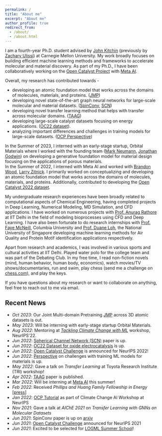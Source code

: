 ```yaml
---
permalink: /
title: "About me"
excerpt: "About me"
author_profile: true
redirect_from: 
  - /about/
  - /about.html
---
```


I am a fourth-year Ph.D. student advised by [John Kitchin](https://engineering.cmu.edu/directory/bios/kitchin-john.html) (previously by [Zachary Ulissi](https://ulissigroup.cheme.cmu.edu/bio/)) at Carnegie Mellon University. My work broadly focuses on building efficient machine learning methods and frameworks to accelerate molecular and material discovery. As part of my Ph.D., I have been collaboratively working on the [Open Catalyst Project](https://opencatalystproject.org/) with [Meta AI](https://ai.facebook.com/). 

Overall, my research has contributed towards -
- developing an atomic foundation model that works across the domains of molecules, materials, and proteins. ([JMP](https://arxiv.org/abs/2310.16802))
- developing novel state-of-the-art graph neural networks for large-scale molecular and material datasets. ([SpinConv](https://arxiv.org/abs/2106.09575), [SCN](https://proceedings.neurips.cc/paper_files/paper/2022/hash/3501bea1ac61fedbaaff2f88e5fa9447-Abstract-Conference.html))
- developing novel transfer learning method that helps with transfer across molecular domains. ([TAAG](https://pubs.aip.org/aip/jcp/article/156/18/184702/2841241))
- developing large-scale catalyst datasets focusing on energy applications. ([OC22 dataset](https://pubs.acs.org/doi/full/10.1021/acscatal.2c05426)).
- analyzing important differences and challenges in training models for large-scale datasets. ([OCP Perspective](https://pubs.acs.org/doi/full/10.1021/acscatal.2c02291))

In the Summer of 2023, I interned with an early-stage startup, Orbital Materials where I worked with the founding team ([Mark Neumann](https://www.linkedin.com/in/mark-neumann-aa3388ab/?challengeId=AQFZXrjLLKFy8wAAAYpGlWSGVKyRmaeefyHNAUHeFwfQxApRNsBOXR6PqoF6GCyTRmGU_241baGpb1xSJmUBBF5O2xseCEYcfA&submissionId=bc09e7f9-842b-8017-d8e2-7b76bdf22b45&challengeSource=AgEqDdQJZNVZ0gAAAYpGlZpCX2gIjhlmyc-lp9n0OFJ66IAhV8u6IGzqYjhRUjk&challegeType=AgFVRamHX2pW4QAAAYpGlZpFJXCnZ2raYNnHDmknUowFxFo9PBNYG9M&memberId=AgFsiwykqFBfDwAAAYpGlZpJ09Gcgz9AAPhKOKWoaq9VQVM&recognizeDevice=AgEN7E6709ej6wAAAYpGlZpMojgPu1MYCZaXjV_QnRQ7n42Vbrp6), [Jonathan Godwin](https://uk.linkedin.com/in/jonathan-godwin-12907638?original_referer=https%3A%2F%2Fwww.google.com%2F)) on developing a generative foundation model for material design focusing on the applications of porous materials.   
In the Summer of 2022, I interned with Meta AI and worked with [Brandon Wood](https://www.linkedin.com/in/brandon-wood-b5732852), [Larry Zitnick](http://larryzitnick.org/). I primarily worked on conceptualizing and developing an atomic foundation model that works across the domains of molecules, materials, and proteins. Additionally, contributed to developing the [Open Catalyst 2022 dataset](https://pubs.acs.org/doi/abs/10.1021/acscatal.2c05426).

My undergraduate research experiences have been broadly related to computational aspects of Chemical Engineering, having completed projects in Deep Learning, Numerical Modeling, MD Simulation, and CFD applications. I have worked on numerous projects with [Prof. Anurag Rathore](http://biotechcmz.com/work-experience.html) at IIT Delhi in the field of modeling bioprocesses using CFD and Deep Learning. I have also been fortunate to do research internships with [Prof. Faye McNeill](http://mcneill-lab.org/v-faye-mcneill/), Columbia University and [Prof. Duane Loh](http://blog.nus.edu.sg/duaneloh/), the National University of Singapore developing machine learning methods for Air Quality and Protein Motif identification applications respectively.

Apart from research and academics, I was involved in various sports and cultural activities at IIT Delhi. Played water polo for the college team and was part of the Debating Club. In my free time, I read non-fiction novels (mind, human behavior, human body, economics), watch movies/TV shows/documentaries, run and swim, play chess (send me a challenge on [chess.com](https://www.chess.com/member/adeeshk)), and play the keys. 

If you have questions about my research or want to collaborate on anything, feel free to reach out to me via email.

## Recent News
- *Oct 2023*: Our Joint Multi-domain Pretraining [JMP](https://arxiv.org/abs/2310.16802) across 3D atomic datasets is out.
- *May 2023*: Will be interning with early-stage startup Orbital Materials.
- *Aug 2022*: Mentoring at [*Tackling Climate Change with ML*](https://www.climatechange.ai/events/neurips2022) workshop, NeurIPS'22. 
- *Jun 2022*: [Spherical Channel Network (SCN)](https://arxiv.org/pdf/2206.14331.pdf) paper is up.
- *Jun 2022*: [OC22 Dataset for oxide electrocatalysis](https://arxiv.org/pdf/2206.08917.pdf) is up.
- *Jun 2022*: [Open Catalyst Challenge](https://opencatalystproject.org/challenge.html) is announced for NeurIPS 2022!
- *Jun 2022*: [Perspective](https://arxiv.org/pdf/2206.02005.pdf) on challenges with training ML models for materials is up. 
- *May 2022*: Gave a talk on *Transfer Learning* at Toyota Research Institute (TRI) workshop!
- *Apr 2022*: [TAAG](https://aip.scitation.org/doi/abs/10.1063/5.0088019) paper is published. 
- *Mar 2022*: Will be interning at [Meta AI](https://ai.facebook.com/research/impact/open-catalyst?utm_source=twitter&utm_medium=organic_social&utm_campaign=impact&utm_content=open-catalyst_people) this summer!
- *Feb 2022*: Received *Phillips and Huang Family Fellowship in Energy* [[press](https://www.cheme.engineering.cmu.edu/news/2022/02/03-presidential-and-graduate-fellowships.html)] 
- *Jan 2022*: [OCP Tutorial](https://colab.research.google.com/drive/1oGZcrakB4Pbj8Xq74lSvcRDUHw9L-Dh5?usp=sharing) as part of Climate Change AI Workshop at NeurIPS 
- *Nov 2021*: Gave a talk at *AIChE 2021* on *Transfer Learning with GNNs on Molecular Datasets*
- *Jun 2021*: SpinConv paper is up on [arxiv](https://arxiv.org/pdf/2106.09575v1.pdf) 
- *Jun 2021*: [Open Catalyst Challenge](https://opencatalystproject.org/challenge.html) announced for NeurIPS 2021 
- *Jun 2021*: Excited to be selected for [LOGML Summer School](https://www.logml.ai/)! 


